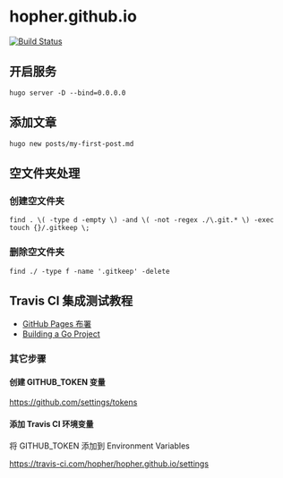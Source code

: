 # hopher.github.io

[![Build Status](https://travis-ci.com/hopher/hopher.github.io.svg?branch=src)](https://travis-ci.com/hopher/hopher.github.io)

## 开启服务

```
hugo server -D --bind=0.0.0.0
```

## 添加文章

```
hugo new posts/my-first-post.md
```

## 空文件夹处理

### 创建空文件夹

```
find . \( -type d -empty \) -and \( -not -regex ./\.git.* \) -exec touch {}/.gitkeep \;
```

### 删除空文件夹

```
find ./ -type f -name '.gitkeep' -delete
```

## Travis CI 集成测试教程

- [GitHub Pages 布署](https://docs.travis-ci.com/user/deployment/pages/)
- [Building a Go Project](https://docs.travis-ci.com/user/languages/go/)

### 其它步骤 

#### 创建 GITHUB_TOKEN 变量

https://github.com/settings/tokens

#### 添加 Travis CI 环境变量

将 GITHUB_TOKEN 添加到 Environment Variables

https://travis-ci.com/hopher/hopher.github.io/settings